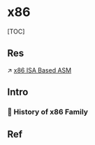 # x86

[TOC]



## Res
↗ [x86 ISA Based ASM](../../../../../👩‍💻%20Programming%20Methodology%20and%20Languages/ASM%20(Assembly%20Languages)/x86%20ISA%20Based%20ASM/x86%20ISA%20Based%20ASM.md)



## Intro
### 📜 History of x86 Family



## Ref